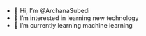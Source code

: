 - 👋 Hi, I’m @ArchanaSubedi
- 👀 I’m interested in learning new technology
- 🌱 I’m currently learning machine learning

<!---
ArchanaSubedi/ArchanaSubedi is a ✨ special ✨ repository because its `README.md` (this file) appears on your GitHub profile.
You can click the Preview link to take a look at your changes.
--->

